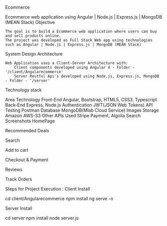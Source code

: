 Ecommerce

Ecommerce web application using Angular | Node.js | Express.js | MongoDB (MEAN Stack)
Objective

    The goal is to build a Ecommerce web application where users can buy and sell products online.
    The project was developed as Full Stack Web app using technologies such as Angular | Node.js | Express.js | MongoDB (MEAN Stack)

System Design
Architecture

    Web Application uses a Client-Server Architecture with:
        Client components developed using Angular 4 - Folder - '/client/Angularecommerce'
        Server Restful Api's developed using Node.js, Express.js, MongoDB - Folder - '/server'

Technology stack

Area 	Technology
Front-End 	Angular, Bootstrap, HTML5, CSS3, Typescript
Back-End 	Express, Node.js
Authentication 	JWT(JSON Web Tokens)
API Testing 	Postman
Database 	MongoDB(Mlab Cloud Service)
Images Storage 	Amazon AWS-S3
Other APIs Used 	Stripe Payment, Algolia Search
Screenshots
HomePage

Recommended Deals

Search

Add to cart

Checkout & Payment

Reviews

Track Orders

Steps for Project Execution :
Client Install

cd client/Angularecommerce
npm install
ng serve -o

Server Install

cd server
npm install
node server.js

